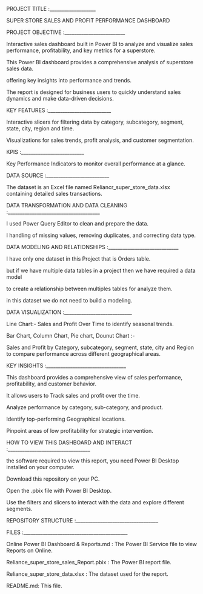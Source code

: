 PROJECT TITLE :___________________

SUPER STORE SALES AND PROFIT PERFORMANCE DASHBOARD 
               
PROJECT OBJECTIVE :_________________________

Interactive sales dashboard built in Power BI to analyze and visualize sales performance, profitability, and key metrics for a superstore.

This Power BI dashboard provides a comprehensive analysis of superstore sales data.

offering key insights into performance and trends. 

The report is designed for business users to quickly understand sales dynamics and make data-driven decisions.
                   
KEY FEATURES :__________________________

Interactive slicers for filtering data by category, subcategory, segment, state, city, region and time.

Visualizations for sales trends, profit analysis, and customer segmentation.

KPIS :__________________________

Key Performance Indicators to monitor overall performance at a glance.

DATA SOURCE :__________________________

The dataset is an Excel file named Reliancr_super_store_data.xlsx containing detailed sales transactions.
                                
DATA TRANSFORMATION AND DATA CLEANING :______________________________________

I used Power Query Editor to clean and prepare the data.

I handling of missing values, removing duplicates, and correcting data type.  
                                                          
DATA MODELING AND RELATIONSHIPS :_____________________________

I have only one dataset in this Project that is Orders table.

but if we have multiple data tables in a project then we have required a data model

to create a relationship between multiples tables for analyze them.

in this dataset we do not need to build a modeling.
                                   
DATA VISUALIZATION :____________________________

Line Chart:- Sales and Profit Over Time to identify seasonal trends.

Bar Chart, Column Chart, Pie chart, Dounut Chart :- 

Sales and Profit by Category, subcategory, segment, state, city and Region to compare performance across different geographical areas.
               
KEY INSIGHTS :_________________________________

This dashboard provides a comprehensive view of sales performance, profitability, and customer behavior. 

It allows users to ​Track sales and profit over the time. 

Analyze performance by category, sub-category, and product.

Identify top-performing Geographical locations.

Pinpoint areas of low profitability for strategic intervention.
              
HOW TO VIEW THIS DASHBOARD AND INTERACT :__________________________________

the software required to view this report, you need Power BI Desktop installed on your computer.

Download this repository on your PC.

Open the .pbix file with Power BI Desktop.

Use the filters and slicers to interact with the data and explore different segments.

REPOSITORY STRUCTURE :__________________________________

FILES :___________________________________________

Online Power BI Dashboard & Reports.md : The Power BI Service file to view Reports on Online.

Reliance_super_store_sales_Report.pbix : The Power BI report file.

Reliance_super_store_data.xlsx : The dataset used for the report.

README.md: This file.





